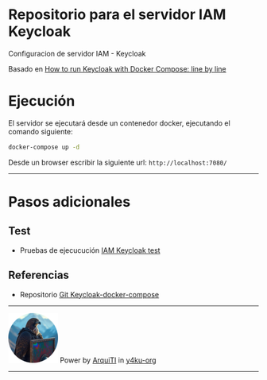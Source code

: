 # Repositorio para el servidor IAM Keycloak
Configuracion de servidor IAM - Keycloak

Basado en [How to run Keycloak with Docker Compose: line by line](https://medium.com/@fingervinicius/easy-running-keycloak-with-docker-compose-b0d7a4ee2358)

# Ejecución
El servidor se ejecutará desde un contenedor docker, ejecutando el comando siguiente:
```bash
docker-compose up -d
```

Desde un browser escribir la siguiente url: ```http://localhost:7080/```

------
# Pasos adicionales

## Test
* Pruebas de ejecucución [IAM Keycloak test](https://github.com/y4ku-org/iam-keycloak-test)

## Referencias
* Repositorio [Git Keycloak-docker-compose](https://github.com/viniciusfinger/keycloak-docker-compose)

------
![ArquiTI](./resources/images/guerrero-halcon-round-100.png "ArquiTI") Power by [ArquiTI](https://r0d4nd0-c0n-y4kup3.blogspot.com) in [y4ku-org](https://github.com/y4ku-org)

------
